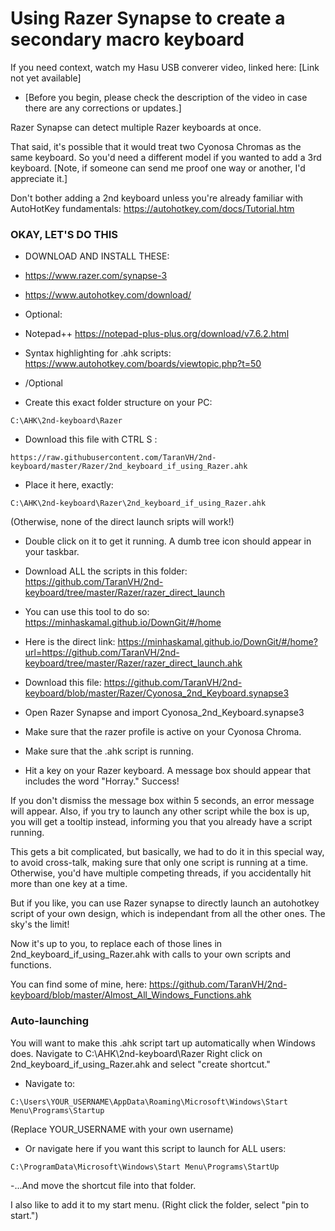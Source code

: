 # Using Razer Synapse to create a secondary macro keyboard

If you need context, watch my Hasu USB converer video, linked here: [Link not yet available]

- [Before you begin, please check the description of the video in case there are any corrections or updates.]

Razer Synapse can detect multiple Razer keyboards at once.

That said, it's possible that it would treat two Cyonosa Chromas as the same keyboard. So you'd need a different model if you wanted to add a 3rd keyboard. [Note, if someone can send me proof one way or another, I'd appreciate it.]

Don't bother adding a 2nd keyboard unless you're already familiar with AutoHotKey fundamentals: https://autohotkey.com/docs/Tutorial.htm

### OKAY, LET'S DO THIS

- DOWNLOAD AND INSTALL THESE:
- https://www.razer.com/synapse-3
- https://www.autohotkey.com/download/

- Optional:
- Notepad++  https://notepad-plus-plus.org/download/v7.6.2.html
- Syntax highlighting for .ahk scripts: https://www.autohotkey.com/boards/viewtopic.php?t=50
- /Optional

- Create this exact folder structure on your PC:

 ```C:\AHK\2nd-keyboard\Razer```

- Download this file with <kb>CTRL</kb> <kb>S</kb> :

```https://raw.githubusercontent.com/TaranVH/2nd-keyboard/master/Razer/2nd_keyboard_if_using_Razer.ahk```

- Place it here, exactly:

```C:\AHK\2nd-keyboard\Razer\2nd_keyboard_if_using_Razer.ahk```

(Otherwise, none of the direct launch sripts will work!)

- Double click on it to get it running. A dumb tree icon should appear in your taskbar.

- Download ALL the scripts in this folder:
https://github.com/TaranVH/2nd-keyboard/tree/master/Razer/razer_direct_launch
- You can use this tool to do so: 
https://minhaskamal.github.io/DownGit/#/home

- Here is the direct link: 
https://minhaskamal.github.io/DownGit/#/home?url=https://github.com/TaranVH/2nd-keyboard/tree/master/Razer/razer_direct_launch.ahk

- Download this file: 
https://github.com/TaranVH/2nd-keyboard/blob/master/Razer/Cyonosa_2nd_Keyboard.synapse3

- Open Razer Synapse and import Cyonosa_2nd_Keyboard.synapse3

- Make sure that the razer profile is active on your Cyonosa Chroma.
- Make sure that the .ahk script is running.
	
- Hit a key on your Razer keyboard. A message box should appear that includes the word "Horray." Success!

If you don't dismiss the message box within 5 seconds, an error message will appear. Also, if you try to launch any other script while the box is up, you will get a tooltip instead, informing you that you already have a script running.

This gets a bit complicated, but basically, we had to do it in this special way, to avoid cross-talk, making sure that only one script is running at a time. Otherwise, you'd have multiple competing threads, if you accidentally hit more than one key at a time.

But if you like, you can use Razer synapse to directly launch an autohotkey script of your own design, which is independant from all the other ones. The sky's the limit!

Now it's up to you, to replace each of those lines in 2nd_keyboard_if_using_Razer.ahk with calls to your own scripts and functions.
 
You can find some of mine, here: https://github.com/TaranVH/2nd-keyboard/blob/master/Almost_All_Windows_Functions.ahk


### Auto-launching

You will want to make this .ahk script tart up automatically when Windows does.
Navigate to C:\AHK\2nd-keyboard\Razer
Right click on 2nd_keyboard_if_using_Razer.ahk and select "create shortcut."

- Navigate to:

```C:\Users\YOUR_USERNAME\AppData\Roaming\Microsoft\Windows\Start Menu\Programs\Startup```

(Replace YOUR_USERNAME with your own username)

- Or navigate here if you want this script to launch for ALL users:

```C:\ProgramData\Microsoft\Windows\Start Menu\Programs\StartUp```

-...And move the shortcut file into that folder.

I also like to add it to my start menu. (Right click the folder, select "pin to start.")


